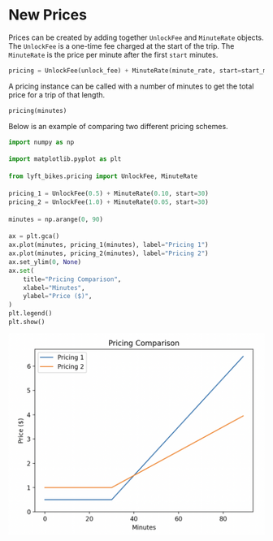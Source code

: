 # New Prices

Prices can be created by adding together `UnlockFee` and `MinuteRate` objects. The `UnlockFee` is a one-time fee charged at the start of the trip. The `MinuteRate` is the price per minute after the first `start` minutes.

```python
pricing = UnlockFee(unlock_fee) + MinuteRate(minute_rate, start=start_minute)
```

A pricing instance can be called with a number of minutes to get the total price for a trip of that length.

```python
pricing(minutes)
```

Below is an example of comparing two different pricing schemes.

```python
import numpy as np

import matplotlib.pyplot as plt

from lyft_bikes.pricing import UnlockFee, MinuteRate

pricing_1 = UnlockFee(0.5) + MinuteRate(0.10, start=30)
pricing_2 = UnlockFee(1.0) + MinuteRate(0.05, start=30)

minutes = np.arange(0, 90)

ax = plt.gca()
ax.plot(minutes, pricing_1(minutes), label="Pricing 1")
ax.plot(minutes, pricing_2(minutes), label="Pricing 2")
ax.set_ylim(0, None)
ax.set(
    title="Pricing Comparison",
    xlabel="Minutes",
    ylabel="Price ($)",
)
plt.legend()
plt.show()
```

![png](./../images/pricing.png)
